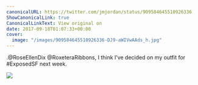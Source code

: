 ```yaml
---
canonicalURL: https://twitter.com/jmjordan/status/909584645510926336
ShowCanonicalLink: true
CanonicalLinkText: View original on
date: 2017-09-18T01:07:33+00:00
cover:
  image: "/images/909584645510926336-DJ9-aWIVwAAds_h.jpg"
---
```

.@RoseEllenDix @RoxeteraRibbons, I think I’ve decided on my outfit for #ExposedSF next week.

![](/images/909584645510926336-DJ9-aWIVwAAds_h.jpg)